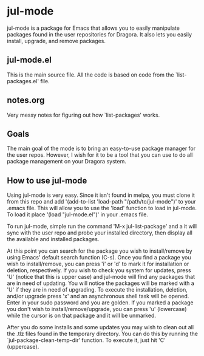 # jul-mode

jul-mode is a package for Emacs that allows you to easily manipulate
packages found in the user repositories for Dragora. It also lets you
easily install, upgrade, and remove packages.

## jul-mode.el

This is the main source file. All the code is based on code from the
`list-packages.el' file.

## notes.org

Very messy notes for figuring out how `list-packages' works.

## Goals

The main goal of the mode is to bring an easy-to-use package manager
for the user repos. However, I wish for it to be a tool that you can
use to do all package management on your Dragora system.

## How to use jul-mode

Using jul-mode is very easy. Since it isn't found in melpa, you must clone it
from this repo and add '(add-to-list 'load-path "/path/to/jul-mode")' to your
.emacs file. This will allow you to use the 'load' function to load in jul-mode.
To load it place '(load "jul-mode.el")' in your .emacs file.

To run jul-mode, simple run the command 'M-x jul-list-package' and a it will
sync with the user repo and probe your installed directory, then display all
the available and installed packages.

At this point you can search for the package you wish to install/remove by using
Emacs' default search function (C-s). Once you find a package you wish to
install/remove, you can press 'i' or 'd' to mark it for installation or
deletion, respectively. If you wish to check you system for updates, press 'U'
(notice that this is upper case) and jul-mode will find any packages that are
in need of updating. You will notice the packages will be marked with a 'U' if
they are in need of upgrading. To execute the installation, deletion, and/or
upgrade press 'x' and an asynchronous shell task will be opened. Enter in your
sudo password and you are golden. If you marked a package you don't wish to
install/remove/upgrade, you can press 'u' (lowercase) while the cursor is on
that package and it will be unmarked.

After you do some installs and some updates you may wish to clean out all the
.tlz files found in the temporary directory. You can do this by running the
`jul-package-clean-temp-dir' function. To execute it, just hit 'C' (uppercase).
